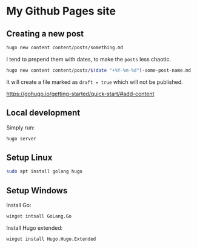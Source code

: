 # My Github Pages site

## Creating a new post

```bash
hugo new content content/posts/something.md
```

I tend to prepend them with dates, to make the `posts` less chaotic.

```bash
hugo new content content/posts/$(date "+%Y-%m-%d")-some-post-name.md  
```

It will create a file marked as `draft = true` which will not be published.

<https://gohugo.io/getting-started/quick-start/#add-content>

## Local development

Simply run:

```bash
hugo server
```

## Setup Linux

```bash
sudo apt install golang hugo
```

## Setup Windows

Install Go:

```bash
winget intsall GoLang.Go
```

Install Hugo extended:

```bash
winget install Hugo.Hugo.Extended
```
